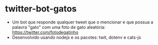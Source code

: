 # twitter-bot-gatos
- Um bot que responde qualquer tweet que o mencionar e que possua a palavra "gato" com uma foto de gato aleatória: https://twitter.com/fotodegatinho
- Desenvolvido usando nodejs e os pacotes: twit, dotenv e cats-js
